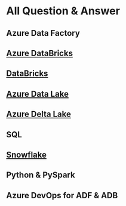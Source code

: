 # All Question & Answer 
## Azure Data Factory
## [Azure DataBricks](https://learn.microsoft.com/en-us/azure/databricks/introduction/)
## [DataBricks](https://docs.databricks.com/aws/en/data-engineering/)
## [Azure Data Lake](https://learn.microsoft.com/en-us/azure/storage/blobs/data-lake-storage-introduction)
## [Azure Delta Lake](https://learn.microsoft.com/en-us/azure/databricks/delta/)
## SQL
## [Snowflake](https://docs.snowflake.com/en/)
## Python & PySpark
## Azure DevOps for ADF & ADB


    